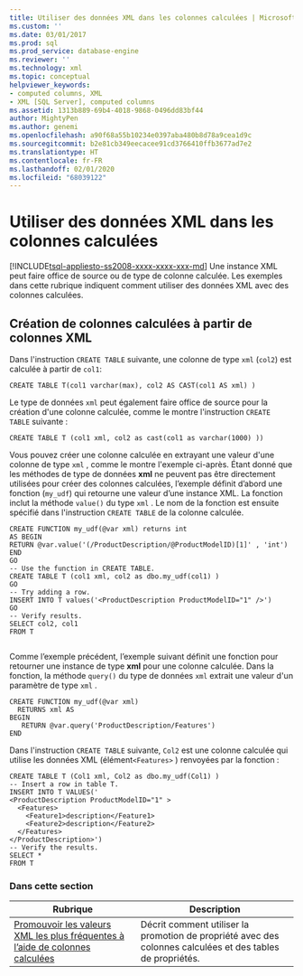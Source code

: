 ```yaml
---
title: Utiliser des données XML dans les colonnes calculées | Microsoft Docs
ms.custom: ''
ms.date: 03/01/2017
ms.prod: sql
ms.prod_service: database-engine
ms.reviewer: ''
ms.technology: xml
ms.topic: conceptual
helpviewer_keywords:
- computed columns, XML
- XML [SQL Server], computed columns
ms.assetid: 1313b889-69b4-4018-9868-0496dd83bf44
author: MightyPen
ms.author: genemi
ms.openlocfilehash: a90f68a55b10234e0397aba480b8d78a9cea1d9c
ms.sourcegitcommit: b2e81cb349eecacee91cd3766410ffb3677ad7e2
ms.translationtype: HT
ms.contentlocale: fr-FR
ms.lasthandoff: 02/01/2020
ms.locfileid: "68039122"
---
```

# <a name="use-xml-in-computed-columns"></a>Utiliser des données XML dans les colonnes calculées
[!INCLUDE[tsql-appliesto-ss2008-xxxx-xxxx-xxx-md](../../includes/tsql-appliesto-ss2008-xxxx-xxxx-xxx-md.md)]
  Une instance XML peut faire office de source ou de type de colonne calculée. Les exemples dans cette rubrique indiquent comment utiliser des données XML avec des colonnes calculées.  
  
## <a name="creating-computed-columns-from-xml-columns"></a>Création de colonnes calculées à partir de colonnes XML  
 Dans l'instruction `CREATE TABLE` suivante, une colonne de type `xml` (`col2`) est calculée à partir de `col1`:  
  
```  
CREATE TABLE T(col1 varchar(max), col2 AS CAST(col1 AS xml) )    
```  
  
 Le type de données `xml` peut également faire office de source pour la création d'une colonne calculée, comme le montre l'instruction `CREATE TABLE` suivante :  
  
```  
CREATE TABLE T (col1 xml, col2 as cast(col1 as varchar(1000) ))   
```  
  
 Vous pouvez créer une colonne calculée en extrayant une valeur d'une colonne de type `xml` , comme le montre l'exemple ci-après. Étant donné que les méthodes de type de données **xml** ne peuvent pas être directement utilisées pour créer des colonnes calculées, l’exemple définit d’abord une fonction (`my_udf`) qui retourne une valeur d’une instance XML. La fonction inclut la méthode `value()` du type `xml` . Le nom de la fonction est ensuite spécifié dans l'instruction `CREATE TABLE` de la colonne calculée.  
  
```  
CREATE FUNCTION my_udf(@var xml) returns int  
AS BEGIN   
RETURN @var.value('(/ProductDescription/@ProductModelID)[1]' , 'int')  
END  
GO  
-- Use the function in CREATE TABLE.  
CREATE TABLE T (col1 xml, col2 as dbo.my_udf(col1) )  
GO  
-- Try adding a row.   
INSERT INTO T values('<ProductDescription ProductModelID="1" />')  
GO  
-- Verify results.  
SELECT col2, col1  
FROM T  
  
```  
  
 Comme l’exemple précédent, l’exemple suivant définit une fonction pour retourner une instance de type **xml** pour une colonne calculée. Dans la fonction, la méthode `query()` du type de données `xml` extrait une valeur d'un paramètre de type `xml` .  
  
```  
CREATE FUNCTION my_udf(@var xml)   
  RETURNS xml AS   
BEGIN   
   RETURN @var.query('ProductDescription/Features')  
END  
```  
  
 Dans l'instruction `CREATE TABLE` suivante, `Col2` est une colonne calculée qui utilise les données XML (élément`<Features>` ) renvoyées par la fonction :  
  
```  
CREATE TABLE T (Col1 xml, Col2 as dbo.my_udf(Col1) )  
-- Insert a row in table T.  
INSERT INTO T VALUES('  
<ProductDescription ProductModelID="1" >  
  <Features>  
    <Feature1>description</Feature1>  
    <Feature2>description</Feature2>  
  </Features>  
</ProductDescription>')  
-- Verify the results.  
SELECT *  
FROM T  
```  
  
### <a name="in-this-section"></a>Dans cette section  
  
|Rubrique|Description|  
|-----------|-----------------|  
|[Promouvoir les valeurs XML les plus fréquentes à l’aide de colonnes calculées](../../relational-databases/xml/promote-frequently-used-xml-values-with-computed-columns.md)|Décrit comment utiliser la promotion de propriété avec des colonnes calculées et des tables de propriétés.|  
  
  

